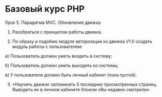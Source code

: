﻿# Базовый курс PHP
Урок 5. Парадигма MVC. Обновления движка

1. Разобраться с принципом работы движка.

2. По образу и подобию модуля авторизации из движка V1.0 создать модуль работы с пользователем:

а) Пользователь должен уметь входить в систему;

б) Пользователь должен уметь выходить из системы;

в) У пользователя должен быть личный кабинет (пока пустой).

3. *Научить движок запоминать 5 последних просмотренных страниц. Выводить их в личном кабинете блоком «Вы недавно смотрели».